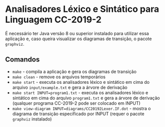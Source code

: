 # Analisadores Léxico e Sintático para Linguagem CC-2019-2

É necessário ter Java versão 8 ou superior instalado para utilizar essa aplicação e, caso queira visualizar os diagramas de transição, o pacote `graphviz`.

## Comandos

* `make` - compila a aplicação e gera os diagramas de transição
* `make clean` - remove os arquivos temporários
* `make start` - executa os analisadores léxico e sintático em cima do arquivo `input/example.txt` e gera a árvore de derivação
* `make start INPUT=program1.txt` - executa os analisadores léxico e sintático em cima do arquivo `program1.txt` e gera a árvore de derivação (qualquer programa CC-2019-2 pode ser colocado em INPUT)
* `make view-diagram INPUT=diagrams/CC20192Lexer.IF.dot` - mostra o diagrama de transição especificado por INPUT (requer o pacote `graphviz` instalado)
